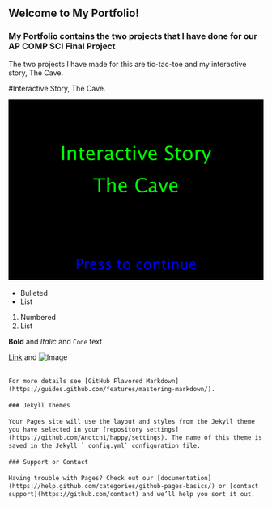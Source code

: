 ## Welcome to My Portfolio!

### My Portfolio contains the two projects that I have done for our AP COMP SCI Final Project

The two projects I have made for this are tic-tac-toe and my interactive story, The Cave.

#Interactive Story, The Cave.

![Alt Text](https://raw.githubusercontent.com/Anotch1/happy/gh-pages/Screen%20Shot%202017-05-31%20at%202.27.44%20PM.png)

- Bulleted
- List

1. Numbered
2. List

**Bold** and _Italic_ and `Code` text

[Link](url) and ![Image](src)
```

For more details see [GitHub Flavored Markdown](https://guides.github.com/features/mastering-markdown/).

### Jekyll Themes

Your Pages site will use the layout and styles from the Jekyll theme you have selected in your [repository settings](https://github.com/Anotch1/happy/settings). The name of this theme is saved in the Jekyll `_config.yml` configuration file.

### Support or Contact

Having trouble with Pages? Check out our [documentation](https://help.github.com/categories/github-pages-basics/) or [contact support](https://github.com/contact) and we’ll help you sort it out.
